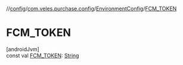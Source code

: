 //[config](../../../index.md)/[com.veles.purchase.config](../index.md)/[EnvironmentConfig](index.md)/[FCM_TOKEN](-f-c-m_-t-o-k-e-n.md)

# FCM_TOKEN

[androidJvm]\
const val [FCM_TOKEN](-f-c-m_-t-o-k-e-n.md): [String](https://kotlinlang.org/api/latest/jvm/stdlib/kotlin/-string/index.html)
